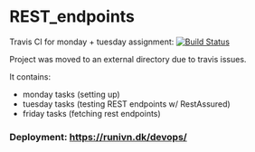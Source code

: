 # REST_endpoints

Travis CI for monday + tuesday assignment: [![Build Status](https://travis-ci.org/Runi-VN/REST_endpoints.svg?branch=master)](https://travis-ci.org/Runi-VN/REST_endpoints) 

Project was moved to an external directory due to travis issues.

It contains:
- monday tasks (setting up)
- tuesday tasks (testing REST endpoints w/ RestAssured)
- friday tasks (fetching rest endpoints)

### Deployment: https://runivn.dk/devops/
